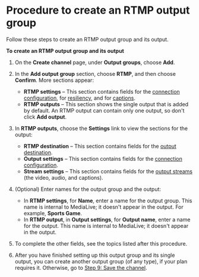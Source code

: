 # Procedure to create an RTMP output group<a name="rtmp-create-procedure"></a>

Follow these steps to create an RTMP output group and its output\.

**To create an RTMP output group and its output**

1. On the **Create channel** page, under **Output groups**, choose **Add**\. 

1. In the **Add output group** section, choose **RTMP**, and then choose **Confirm**\. More sections appear: 
   + **RTMP settings** – This section contains fields for the [connection configuration](rtmp-connection.md), for [resiliency](rtmp-other.md), and for [captions](rtmp-other.md)\. 
   + **RTMP outputs** – This section shows the single output that is added by default\. An RTMP output can contain only one output, so don't click **Add output**\. 

1. In **RTMP outputs**, choose the **Settings** link to view the sections for the output:
   + **RTMP destination** – This section contains fields for the [output destination](rtmp-destinations.md)\. 
   + **Output settings** – This section contains fields for the [connection configuration](rtmp-connection.md)\. 
   + **Stream settings** – This section contains fields for the [output streams](rtmp-streams.md) \(the video, audio, and captions\)\.

1. \(Optional\) Enter names for the output group and the output:
   + In **RTMP settings**, for **Name**, enter a name for the output group\. This name is internal to MediaLive; it doesn't appear in the output\. For example, **Sports Game**\.
   + In **RTMP output**, in **Output settings**, for **Output name**, enter a name for the output\. This name is internal to MediaLive; it doesn't appear in the output\.

1. To complete the other fields, see the topics listed after this procedure\.

1. After you have finished setting up this output group and its single output, you can create another output group \(of any type\), if your plan requires it\. Otherwise, go to [Step 9: Save the channel](creating-a-channel-step9.md)\.